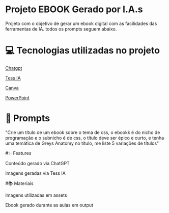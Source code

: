# Projeto EBOOK Gerado por I.A.s

Projeto com o objetivo de gerar um ebook digital com as facilidades das ferramentas de IA. todos os prompts seguem abaixo.

# 💻 Tecnologias utilizadas no projeto
[Chatgpt](https://chatgpt.com/)
 
[Tess IA](https://tess.pareto.io/)

[Canva](https://www.canva.com/)

[PowerPoint](https://www.microsoft.com/pt-br/microsoft-365/powerpoint)

# 🧠 Prompts

"Crie um título de um ebook sobre o tema de css, o ebookk é do nicho de programação e o subnicho é de css, o título deve ser épico e curto, e tenha uma temática de Greys Anatomy no título, me liste 5 variações de títulos"

#✨ Features

Conteúdo gerado via ChatGPT

Imagens geradas via Tess IA

#📚 Materiais

Imagens utilizadas em assets

Ebook gerado durante as aulas em output
